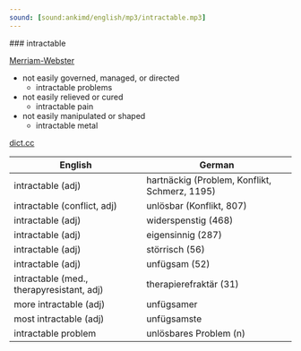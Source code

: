 ```yaml
---
sound: [sound:ankimd/english/mp3/intractable.mp3]
---
```


\### intractable

[Merriam-Webster](https://www.merriam-webster.com/dictionary/intractable)

- not easily governed, managed, or directed
    - intractable problems
- not easily relieved or cured
    - intractable pain
- not easily manipulated or shaped
    - intractable metal

[dict.cc](https://www.dict.cc/intractable)

| English        | German       |
| -------------- | ------------ |
| intractable (adj) | hartnäckig (Problem, Konflikt, Schmerz, 1195) |
| intractable (conflict, adj) | unlösbar (Konflikt, 807) |
| intractable (adj) | widerspenstig (468) |
| intractable (adj) | eigensinnig (287) |
| intractable (adj) | störrisch (56) |
| intractable (adj) | unfügsam (52) |
| intractable (med., therapyresistant, adj) | therapierefraktär (31) |
| more intractable (adj) | unfügsamer |
| most intractable (adj) | unfügsamste |
| intractable problem | unlösbares Problem (n) |
